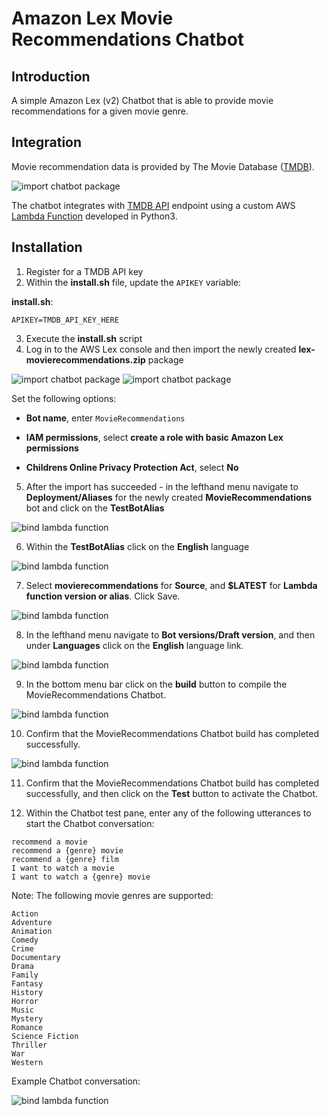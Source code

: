 # Amazon Lex Movie Recommendations Chatbot

## Introduction
A simple Amazon Lex (v2) Chatbot that is able to provide movie recommendations for a given movie genre. 

## Integration
Movie recommendation data is provided by The Movie Database ([TMDB](https://www.themoviedb.org/)). 

![import chatbot package](./doc/images/TMDB.png)

The chatbot integrates with [TMDB API](https://developers.themoviedb.org/3) endpoint using a custom AWS [Lambda Function](./lambda/lambda_function.py) developed in Python3.

## Installation
1. Register for a TMDB API key
2. Within the **install.sh** file, update the ```APIKEY``` variable:

**install.sh**:
```
APIKEY=TMDB_API_KEY_HERE
```
3. Execute the **install.sh** script
4. Log in to the AWS Lex console and then import the newly created **lex-movierecommendations.zip** package

![import chatbot package](./doc/images/image1.png)
![import chatbot package](./doc/images/image2.png)

Set the following options:

- **Bot name**, enter ```MovieRecommendations```

- **IAM permissions**, select **create a role with basic Amazon Lex permissions**

- **Childrens Online Privacy Protection Act**, select **No**

5. After the import has succeeded - in the lefthand menu navigate to **Deployment/Aliases** for the newly created **MovieRecommendations** bot and click on the **TestBotAlias**

![bind lambda function](./doc/images/image3.png)

6. Within the **TestBotAlias** click on the **English** language

![bind lambda function](./doc/images/image4.png)

7. Select **movierecommendations** for **Source**, and **$LATEST** for **Lambda function version or alias**. Click Save.

![bind lambda function](./doc/images/image5.png)

8. In the lefthand menu navigate to **Bot versions/Draft version**, and then under **Languages** click on the **English** language link.

![bind lambda function](./doc/images/image6.png)

9. In the bottom menu bar click on the **build** button to compile the MovieRecommendations Chatbot.

![bind lambda function](./doc/images/image7.png)

10. Confirm that the MovieRecommendations Chatbot build has completed successfully.

![bind lambda function](./doc/images/image8.png)

11. Confirm that the MovieRecommendations Chatbot build has completed successfully, and then click on the **Test** button to activate the Chatbot.

12. Within the Chatbot test pane, enter any of the following utterances to start the Chatbot conversation:

```
recommend a movie
recommend a {genre} movie
recommend a {genre} film
I want to watch a movie
I want to watch a {genre} movie
```

Note: The following movie genres are supported:

```
Action
Adventure
Animation
Comedy
Crime
Documentary
Drama
Family
Fantasy
History
Horror
Music
Mystery
Romance
Science Fiction
Thriller
War
Western
```

Example Chatbot conversation:

![bind lambda function](./doc/images/image9.png)
